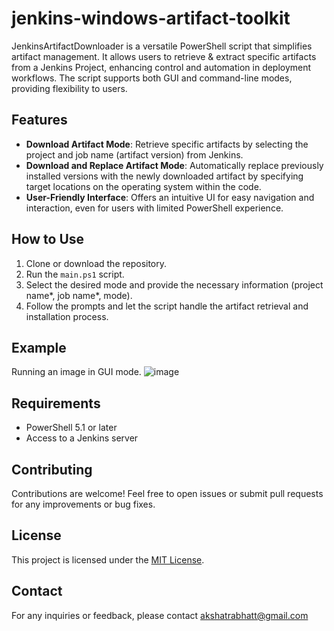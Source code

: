 # jenkins-windows-artifact-toolkit

JenkinsArtifactDownloader is a versatile PowerShell script that simplifies artifact management. It allows users to retrieve & extract specific artifacts from a Jenkins Project, enhancing control and automation in deployment workflows. The script supports both GUI and command-line modes, providing flexibility to users.

## Features
- **Download Artifact Mode**: Retrieve specific artifacts by selecting the project and job name (artifact version) from Jenkins.
- **Download and Replace Artifact Mode**: Automatically replace previously installed versions with the newly downloaded artifact by specifying target locations on the operating system within the code.
- **User-Friendly Interface**: Offers an intuitive UI for easy navigation and interaction, even for users with limited PowerShell experience.

## How to Use
1. Clone or download the repository.
2. Run the `main.ps1` script.
3. Select the desired mode and provide the necessary information (project name*, job name*, mode).
4. Follow the prompts and let the script handle the artifact retrieval and installation process.

## Example
Running an image in GUI mode.
![image](https://github.com/akshatra/jenkins-windows-artifact-toolkit/assets/47113617/a73fb817-5a64-4e93-aeae-0e7351b9e23e)

## Requirements
- PowerShell 5.1 or later
- Access to a Jenkins server

## Contributing
Contributions are welcome! Feel free to open issues or submit pull requests for any improvements or bug fixes.

## License
This project is licensed under the [MIT License](LICENSE).

## Contact
For any inquiries or feedback, please contact akshatrabhatt@gmail.com
